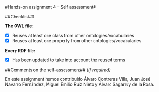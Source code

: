 #Hands-on assignment 4 – Self assessment#

##Checklist##

**The OWL file:**

- [x] Reuses at least one class from other ontologies/vocabularies
- [x] Reuses at least one property from other ontologies/vocabularies

**Every RDF file:**

- [x] Has been updated to take into account the reused terms

##Comments on the self-assessment##
_(If required)_

En este assignment hemos contribuido Álvaro Contreras Villa,
Juan José Navarro Fernández, Miguel Emilio Ruiz Nieto y 
Álvaro Sagarruy de la Rosa.

